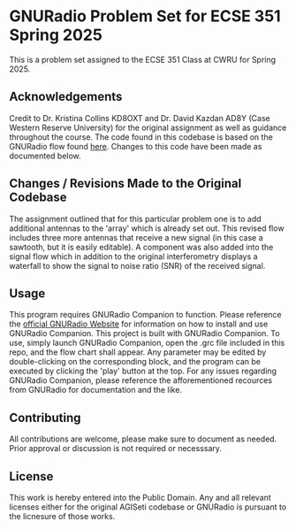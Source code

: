 # GNURadio Problem Set for ECSE 351 Spring 2025
This is a problem set assigned to the ECSE 351 Class at CWRU for Spring 2025.

## Acknowledgements
Credit to Dr. Kristina Collins KD8OXT and Dr. David Kazdan AD8Y (Case Western Reserve University) for the original assignment as well as guidance throughout the course. The code found in this codebase is based on the GNURadio flow found [here](https://github.com/Jtearwicker/AGISETI/tree/main/Week4_Radio_Astronomy_II/grc_files). Changes to this code have been made as documented below.

## Changes / Revisions Made to the Original Codebase
The assignment outlined that for this particular problem one is to add additional antennas to the 'array' which is already set out. This revised flow includes three more antennas that receive a new signal (in this case a sawtooth, but it is easily editable). A component was also added into the signal flow which in addition to the original interferometry displays a waterfall to show the signal to noise ratio (SNR) of the received signal. 

## Usage
This program requires GNURadio Companion to function. Please reference the [official GNURadio Website](https://www.gnuradio.org) for information on how to install and use GNURadio Companion. This project is built with GNURadio Companion. To use, simply launch GNURadio Companion, open the .grc file included in this repo, and the flow chart shall appear. Any parameter may be edited by double-clicking on the corresponding block, and the program can be executed by clicking the 'play' button at the top. For any issues regarding GNURadio Companion, please reference the afforementioned recources from GNURadio for documentation and the like. 

## Contributing
All contributions are welcome, please make sure to document as needed. Prior approval or discussion is not required or necesssary. 

## License
This work is hereby entered into the Public Domain. Any and all relevant licenses either for the original AGISeti codebase or GNURadio is pursuant to the licnesure of those works.


